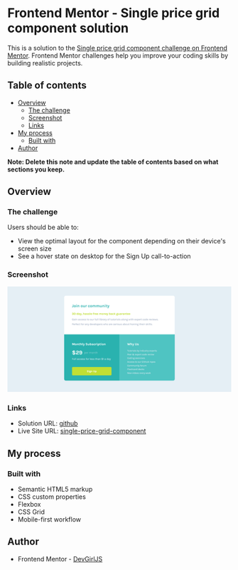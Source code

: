 # Frontend Mentor - Single price grid component solution

This is a solution to the [Single price grid component challenge on Frontend Mentor](https://www.frontendmentor.io/challenges/single-price-grid-component-5ce41129d0ff452fec5abbbc). Frontend Mentor challenges help you improve your coding skills by building realistic projects. 

## Table of contents

- [Overview](#overview)
  - [The challenge](#the-challenge)
  - [Screenshot](#screenshot)
  - [Links](#links)
- [My process](#my-process)
  - [Built with](#built-with)
- [Author](#author)


**Note: Delete this note and update the table of contents based on what sections you keep.**

## Overview

### The challenge

Users should be able to:

- View the optimal layout for the component depending on their device's screen size
- See a hover state on desktop for the Sign Up call-to-action

### Screenshot

![](./screenshot/Screenshot-Single-Price-Grid-Component.png)


### Links

- Solution URL: [github](https://github.com/DevGirlJS/Frontend-Mentor/tree/main/single-price-grid-component)
- Live Site URL: [single-price-grid-component](https://community-single-price-grid-component.netlify.app/)

## My process

### Built with

- Semantic HTML5 markup
- CSS custom properties
- Flexbox
- CSS Grid
- Mobile-first workflow


## Author
- Frontend Mentor - [DevGirlJS](https://www.frontendmentor.io/profile/DevGirlJ)
